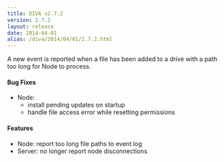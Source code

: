 ```yaml
---
title: DIVA v2.7.2
version: 2.7.2
layout: release
date: 2014-04-01
alias: /diva/2014/04/01/2.7.2.html
---
```


A new event is reported when a file has been added to a drive with a path too long for Node to process.

#### Bug Fixes

 - Node:
   - install pending updates on startup
   - handle file access error while resetting permissions

#### Features

 - Node: report too long file paths to event log
 - Server: no longer report node disconnections

